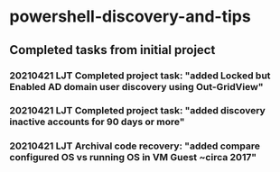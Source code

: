 # powershell-discovery-and-tips

## Completed tasks from initial project

###  20210421 LJT Completed project task:  "added Locked but Enabled AD domain user discovery using Out-GridView"
###  20210421 LJT Completed project task:  "added discovery inactive accounts for 90 days or more"
###  20210421 LJT Archival code recovery:  "added compare configured OS vs running OS in VM Guest ~circa 2017"

